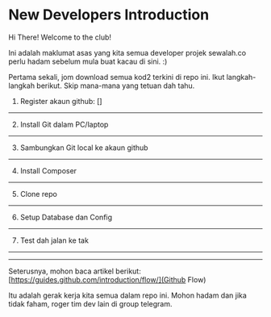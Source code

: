 New Developers Introduction
===

Hi There! Welcome to the club!

Ini adalah maklumat asas yang kita semua developer projek sewalah.co perlu hadam sebelum mula buat kacau di sini. :)

Pertama sekali, jom download semua kod2 terkini di repo ini. Ikut langkah-langkah berikut. Skip mana-mana yang tetuan dah tahu.

1. Register akaun github: []
---

2. Install Git dalam PC/laptop
---

3. Sambungkan Git local ke akaun github
---

4. Install Composer
---

5. Clone repo
---

6. Setup Database dan Config
---

7. Test dah jalan ke tak
---

--------------------

Seterusnya, mohon baca artikel berikut: [https://guides.github.com/introduction/flow/](Github Flow)

Itu adalah gerak kerja kita semua dalam repo ini. Mohon hadam dan jika tidak faham, roger tim dev lain di group telegram.
